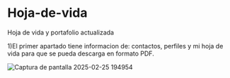 # Hoja-de-vida
Hoja de vida y portafolio actualizada


1)El primer apartado tiene informacion de: contactos, perfiles y mi hoja de vida para que se pueda descarga en formato PDF.

![Captura de pantalla 2025-02-25 194954](https://github.com/user-attachments/assets/90b131f3-aead-4359-ac11-56157115bba8)
